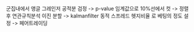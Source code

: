 군집내에서 앵글 그레인저 공적분 검정 -> p-value 임계값으로 10%선에서 컷 -> 정렬 후 연관규칙분석 이진 분할 -> kalmanfilter 동적 스프레드 헷지비율 로 베팅의 정도 설정 -> 페어트레이딩
